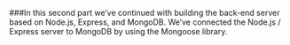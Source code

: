 ###In this second part we’ve continued with building the back-end server based on Node.js, Express, and MongoDB. We’ve connected the Node.js / Express server to MongoDB by using the Mongoose library.
